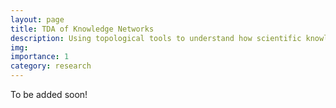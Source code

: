 ```yaml
---
layout: page
title: TDA of Knowledge Networks
description: Using topological tools to understand how scientific knowledge grows
img:
importance: 1
category: research
---
```


To be added soon!
